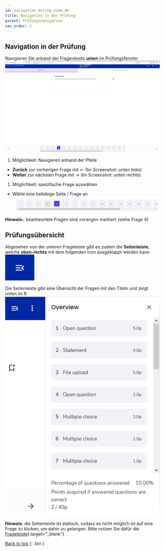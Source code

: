 ```yaml
---
id: navigation_during_exam_de
title: Navigation in der Prüfung
parent: Prüfungsnavigation
nav_order: 3
---
```


## Navigation in der Prüfung

Navigieren Sie anhand der Fragenleiste **unten** im Prüfungsfenster
![Prüfungsnavigation-Fragenleiste](assets/navigation-bottombar.png)

1. Möglichkeit: Navigieren anhand der Pfeile
* **Zurück** zur vorherigen Frage mit ← (Im Screenshot: unten links)
* **Weiter** zur nächsten Frage mit → (Im Screenshot: unten rechts)


1. Möglichkeit: spezifische Frage auswählen
* Wähle eine beliebige Seite / Frage an
![Prüfungsnavigation-Fragenleiste-klein](assets/navigation-bottombar-small.png)

**Hinweis:**: beantwortete Fragen sind «orange» markiert (siehe Frage 4)


## Prüfungsübersicht

Abgesehen von der unteren Frageleiste gibt es zudem die **Seitenleiste**, welche **oben-rechts** mit dem folgenden Icon ausgeklappt werden kann
![Prüfungsnavigation-Seitenleiste](assets/sidebar-icon.png)

Die Seitenleiste gibt eine Übersicht der Fragen mit den Titeln und zeigt unten im B
![Prüfungsnavigation-Seitenleiste](assets/sidebar.png)

**Hinweis**: die Seitenleiste ist statisch, sodass es nicht möglich ist auf eine Frage zu klicken, um dahin zu gelangen. Bitte nutzen Sie dafür die [Frageleiste](https://uzh-oec.github.io/ans/navigation-during-exam-de.html#navigation-in-der-pr%C3%BCfung){:target="_blank"}

[Back to top ](#top){: .btn }
